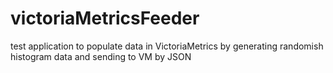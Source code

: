 # victoriaMetricsFeeder
test application to populate data in VictoriaMetrics by generating randomish histogram data and sending to VM by JSON

